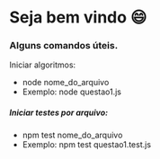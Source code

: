 # Seja bem vindo :smile:

<h3>Alguns comandos úteis.</h3>
<p>Iniciar algoritmos:</p>
<ul>
  <li>node nome_do_arquivo</li>
  <li>Exemplo: node questao1.js</li>
</ul>
<h5>Iniciar testes por arquivo:</h5>
<ul>
  <li>npm test nome_do_arquivo</li>
  <li>Exemplo: npm test questao1.test.js</li>
</ul>
